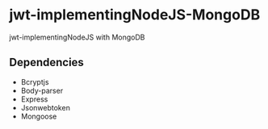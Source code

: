 # jwt-implementingNodeJS-MongoDB
jwt-implementingNodeJS with MongoDB

## Dependencies

 * Bcryptjs
 * Body-parser
 * Express
 * Jsonwebtoken
 * Mongoose
